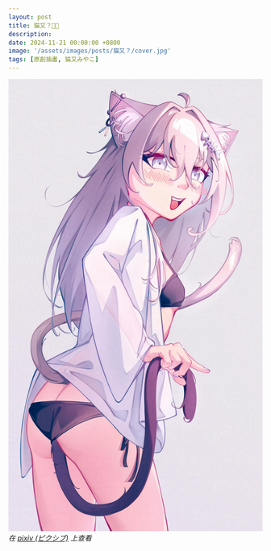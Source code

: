 ```yaml
---
layout: post
title: 猫又？🐾😺
description: 
date: 2024-11-21 00:00:00 +0800
image: '/assets/images/posts/猫又？/cover.jpg'
tags: [原創插畫, 猫又みやこ]
---
```


<div class="gallery-box">
  <div class="gallery">
    <img src="/assets/images/posts/猫又？/124502599_p0.jpg" loading="lazy">
  </div>
  <em>在 <a href="https://www.pixiv.net/artworks/124502599">pixiv (ピクシブ)</a> 上查看</em>
</div>